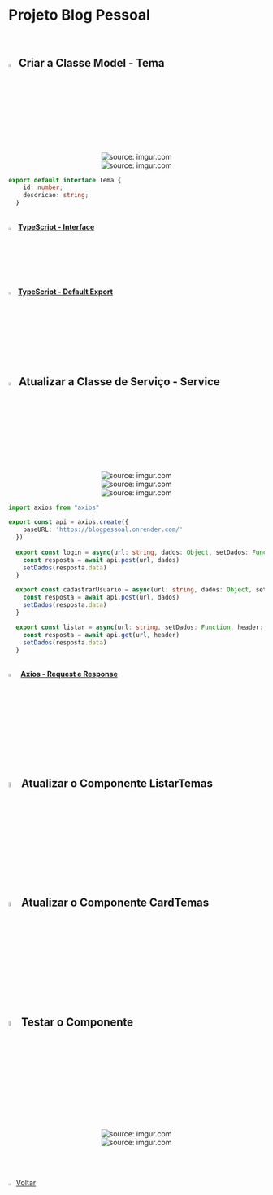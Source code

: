 <h1>Projeto Blog Pessoal</h1>



<br />

<h2><img src="https://i.imgur.com/izFuHID.png" title="source: imgur.com" width="4%"/>Criar a Classe Model - Tema</h2>





<div align="center"><img src="https://i.imgur.com/iAKfz6A.png" title="source: imgur.com" /></div>



<div align="center"><img src="https://i.imgur.com/bTEtms5.png" title="source: imgur.com" /></div>



```typescript
export default interface Tema {
    id: number;
    descricao: string;
  }
```



<br />

<div align="left"><img src="https://i.imgur.com/izFuHID.png" title="source: imgur.com" width="3%"/> <a href="https://www.typescriptlang.org/docs/handbook/typescript-tooling-in-5-minutes.html#interfaces" target="_blank"><b>TypeScript - Interface</b></a></div>

<div align="left"><img src="https://i.imgur.com/izFuHID.png" title="source: imgur.com" width="3%"/> <a href="https://www.typescriptlang.org/docs/handbook/modules.html#default-exports" target="_blank"><b>TypeScript - Default Export</b></a></div>

<br />



<h2><img src="https://i.imgur.com/izFuHID.png" title="source: imgur.com" width="4%"/>Atualizar a Classe de Serviço - Service</h2>





<div align="center"><img src="https://i.imgur.com/mrj7l7F.png" title="source: imgur.com" /></div>



<div align="center"><img src="https://i.imgur.com/fzJ4GMI.png" title="source: imgur.com" /></div>



<div align="center"><img src="https://i.imgur.com/okcSKmS.png" title="source: imgur.com" /></div>





```typescript
import axios from "axios"

export const api = axios.create({
    baseURL: 'https://blogpessoal.onrender.com/'
  })
  
  export const login = async(url: string, dados: Object, setDados: Function) => {
    const resposta = await api.post(url, dados)
    setDados(resposta.data)
  }

  export const cadastrarUsuario = async(url: string, dados: Object, setDados: Function) => {
    const resposta = await api.post(url, dados)
    setDados(resposta.data)
  }

  export const listar = async(url: string, setDados: Function, header: Object) => {
    const resposta = await api.get(url, header)
    setDados(resposta.data)
  }
```



<br />

<div align="left"><img src="https://i.imgur.com/A94hGdN.png" title="source: imgur.com" width="4%"/> <a href="https://www.npmjs.com/package/axios#axios-api" target="_blank"><b>Axios - Request e Response</b></a></div>

<br />

<h2><img src="https://i.imgur.com/H9wEgsJ.png" title="source: imgur.com" width="5%"/>Atualizar o Componente ListarTemas</h2>





<h2><img src="https://i.imgur.com/H9wEgsJ.png" title="source: imgur.com" width="5%"/>Atualizar o Componente CardTemas</h2>





<h2><img src="https://i.imgur.com/H9wEgsJ.png" title="source: imgur.com" width="5%"/>Testar o Componente</h2>



<div align="center"><img src="https://i.imgur.com/00cFzd1.png" title="source: imgur.com" /></div>



<div align="center"><img src="https://i.imgur.com/PirHRWR.png" title="source: imgur.com" /></div>

<br /><br />
	

<div align="left"><a href="README.md"><img src="https://i.imgur.com/XMgF3gl.png" title="source: imgur.com" width="3%"/>Voltar</a></div>
